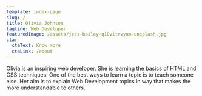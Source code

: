 ```yaml
---
template: index-page
slug: /
title: Olivia Johnson
tagline: Web Developer
featuredImage: /assets/jess-bailey-q10vitrvyum-unsplash.jpg
cta:
  ctaText: Know more
  ctaLink: /about
---
```

Olivia is an inspiring web developer. She is learning the basics of HTML and CSS techniques. One of the best ways to learn a topic is to teach someone else. Her aim is to explain Web Development topics in way that makes the more understandable to others.